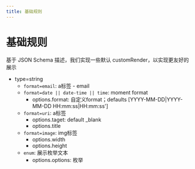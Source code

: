 ```yaml
---
title: 基础规则
---
```


# 基础规则
基于 JSON Schema 描述，我们实现一些默认 customRender，以实现更友好的展示

* type=string
  * `format=email`: a标签 - email
  * `format=date || date-time || time`: moment format
    * options.format: 自定义format；defaults [YYYY-MM-DD|YYYY-MM-DD HH:mm:ss|HH:mm:ss']
  * `format=uri`: a标签
    * options.taget: default _blank
    * options.title
  * `format=image`: img标签
    * options.width
    * options.height
  * `enum`: 展示枚举文本
    * options.options: 枚举
